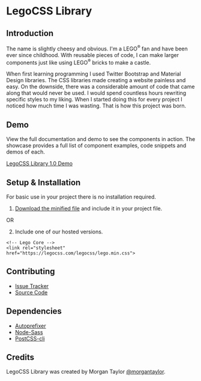 # LegoCSS Library

## Introduction

The name is slightly cheesy and obvious. I'm a LEGO<sup>&reg;</sup> fan and have been ever since childhood. With reusable pieces of code, I can make larger components just like using LEGO<sup>&reg;</sup> bricks to make a castle.</p>

When first learning programming I used Twitter Bootstrap and Material Design libraries. The CSS libraries made creating a website painless and easy. On the downside, there was a considerable amount of code that came along that would never be used. I would spend countless hours rewriting specific styles to my liking. When I started doing this for every project I noticed how much time I was wasting. That is how this project was born.

## Demo

View the full documentation and demo to see the components in action. The showcase provides a full list of component examples, code snippets and demos of each.

[LegoCSS Library 1.0 Demo](https://legocss.com/)

## Setup & Installation

For basic use in your project there is no installation required.

1. [Download the minified file](https://legocss.com/build/lego.min.css) and include it in your project file.

OR

2. Include one of our hosted versions.
```
<!-- Lego Core -->
<link rel="stylesheet" href="https://legocss.com/legocss/lego.min.css">
```

## Contributing

- [Issue Tracker](http://www.github.com/morgantaylor/lego-library/issues)
- [Source Code](http://www.github.com/morgantaylor/lego-library)

## Dependencies

- [Autoprefixer](https://www.npmjs.com/package/autoprefixer)
- [Node-Sass](https://www.npmjs.com/package/node-sass)
- [PostCSS-cli](https://www.npmjs.com/package/postcss-cli)

<!-- ### Configuration

After having installed the software, the user may need to configure it. List configuration options and explain how and where to set them. -->

## Credits

LegoCSS Library was created by Morgan Taylor [@morgantaylor](https://github.com/morgantaylor).

<!-- ## Changelog -->
